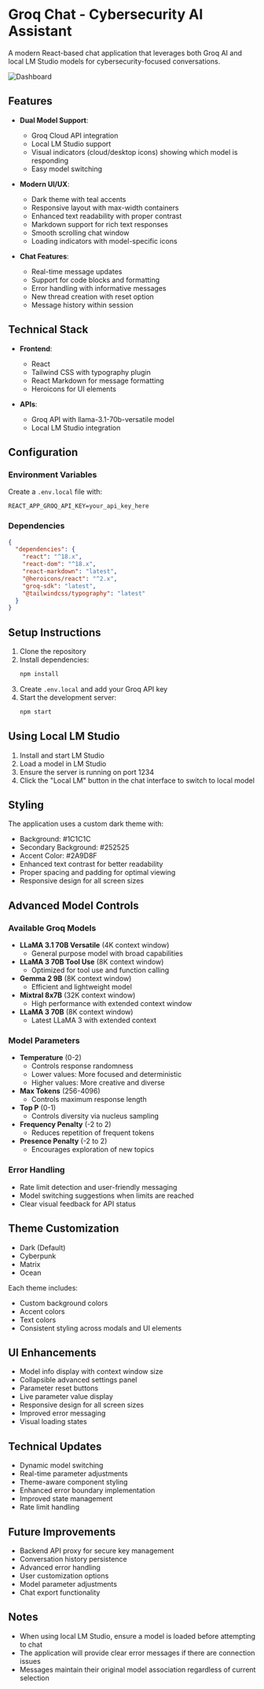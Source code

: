 # Groq Chat - Cybersecurity AI Assistant

A modern React-based chat application that leverages both Groq AI and local LM Studio models for cybersecurity-focused conversations.

![Dashboard](/img/chatbot.png)

## Features

- **Dual Model Support**:
  - Groq Cloud API integration
  - Local LM Studio support
  - Visual indicators (cloud/desktop icons) showing which model is responding
  - Easy model switching

- **Modern UI/UX**:
  - Dark theme with teal accents
  - Responsive layout with max-width containers
  - Enhanced text readability with proper contrast
  - Markdown support for rich text responses
  - Smooth scrolling chat window
  - Loading indicators with model-specific icons

- **Chat Features**:
  - Real-time message updates
  - Support for code blocks and formatting
  - Error handling with informative messages
  - New thread creation with reset option
  - Message history within session

## Technical Stack

- **Frontend**:
  - React
  - Tailwind CSS with typography plugin
  - React Markdown for message formatting
  - Heroicons for UI elements

- **APIs**:
  - Groq API with llama-3.1-70b-versatile model
  - Local LM Studio integration

## Configuration

### Environment Variables

Create a `.env.local` file with:
```
REACT_APP_GROQ_API_KEY=your_api_key_here
```

### Dependencies

```json
{
  "dependencies": {
    "react": "^18.x",
    "react-dom": "^18.x",
    "react-markdown": "latest",
    "@heroicons/react": "^2.x",
    "groq-sdk": "latest",
    "@tailwindcss/typography": "latest"
  }
}
```

## Setup Instructions

1. Clone the repository
2. Install dependencies:
   ```bash
   npm install
   ```
3. Create `.env.local` and add your Groq API key
4. Start the development server:
   ```bash
   npm start
   ```

## Using Local LM Studio

1. Install and start LM Studio
2. Load a model in LM Studio
3. Ensure the server is running on port 1234
4. Click the "Local LM" button in the chat interface to switch to local model

## Styling

The application uses a custom dark theme with:
- Background: #1C1C1C
- Secondary Background: #252525
- Accent Color: #2A9D8F
- Enhanced text contrast for better readability
- Proper spacing and padding for optimal viewing
- Responsive design for all screen sizes

## Advanced Model Controls

### Available Groq Models
- **LLaMA 3.1 70B Versatile** (4K context window)
  - General purpose model with broad capabilities
- **LLaMA 3 70B Tool Use** (8K context window)
  - Optimized for tool use and function calling
- **Gemma 2 9B** (8K context window)
  - Efficient and lightweight model
- **Mixtral 8x7B** (32K context window)
  - High performance with extended context window
- **LLaMA 3 70B** (8K context window)
  - Latest LLaMA 3 with extended context

### Model Parameters
- **Temperature** (0-2)
  - Controls response randomness
  - Lower values: More focused and deterministic
  - Higher values: More creative and diverse
- **Max Tokens** (256-4096)
  - Controls maximum response length
- **Top P** (0-1)
  - Controls diversity via nucleus sampling
- **Frequency Penalty** (-2 to 2)
  - Reduces repetition of frequent tokens
- **Presence Penalty** (-2 to 2)
  - Encourages exploration of new topics

### Error Handling
- Rate limit detection and user-friendly messaging
- Model switching suggestions when limits are reached
- Clear visual feedback for API status

## Theme Customization
- Dark (Default)
- Cyberpunk
- Matrix
- Ocean

Each theme includes:
- Custom background colors
- Accent colors
- Text colors
- Consistent styling across modals and UI elements

## UI Enhancements
- Model info display with context window size
- Collapsible advanced settings panel
- Parameter reset buttons
- Live parameter value display
- Responsive design for all screen sizes
- Improved error messaging
- Visual loading states

## Technical Updates
- Dynamic model switching
- Real-time parameter adjustments
- Theme-aware component styling
- Enhanced error boundary implementation
- Improved state management
- Rate limit handling

## Future Improvements

- Backend API proxy for secure key management
- Conversation history persistence
- Advanced error handling
- User customization options
- Model parameter adjustments
- Chat export functionality

## Notes

- When using local LM Studio, ensure a model is loaded before attempting to chat
- The application will provide clear error messages if there are connection issues
- Messages maintain their original model association regardless of current selection
